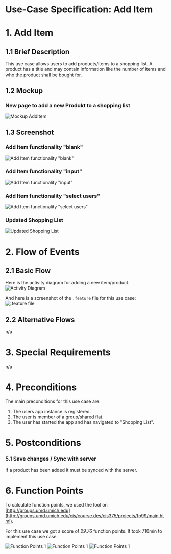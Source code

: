 # Use-Case Specification: Add Item

# 1. Add Item

## 1.1 Brief Description
This use case allows users to add products/items to a shopping list.
A product has a title and may contain information like the number of items and who the product shall be bought for.

## 1.2 Mockup
### New page to add a new Produkt to a shopping list
![Mockup AddItem](../Mockups/uc_add_item.PNG)

## 1.3 Screenshot
### Add Item functionality "blank"
![Add Item functionality "blank"](../Screenshots/add_item_screenshot_blank.png)

### Add Item functionality "input"
![Add Item functionality "input"](../Screenshots/add_item_screenshot_input.png)

### Add Item functionality "select users"
![Add Item functionality "select users"](../Screenshots/add_item_screenshot_select.png)

### Updated Shopping List
![Updated Shopping List](../Screenshots/shopping_list_screenshot_items.png)

# 2. Flow of Events

## 2.1 Basic Flow
Here is the activity diagram for adding a new item/product.
![Activity Diagram](../ActivityDiagrams/uc_add_item_activity_diagram.png)

And here is a screenshot of the `.feature` file for this use case:
![.feature file](./FeatureFiles/feature_file_add_shopping_list_item.png)

## 2.2 Alternative Flows
n/a

# 3. Special Requirements
n/a

# 4. Preconditions
The main preconditions for this use case are:

 1. The users app instance is registered.
 2. The user is member of a group/shared flat.
 3. The user has started the app and has navigated to "Shopping List".

# 5. Postconditions

### 5.1 Save changes / Sync with server
If a product has been added it must be synced with the server.

# 6. Function Points
To calculate function points, we used the tool on [http://groups.umd.umich.edu](http://groups.umd.umich.edu/cis/course.des/cis375/projects/fp99/main.html).

For this use case we got a score of *29.76* function points. It took 710min to implement this use case.

![Function Points 1](../FunctionPoints/AddItem_1.jpg)
![Function Points 1](../FunctionPoints/AddItem_2.jpg)
![Function Points 1](../FunctionPoints/AddItem_3.jpg)
